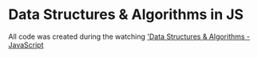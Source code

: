 # Data Structures &amp; Algorithms in JS

All code was created during the watching ['Data Structures & Algorithms - JavaScript
](https://www.udemy.com/course/data-structures-algorithms-javascript/)

